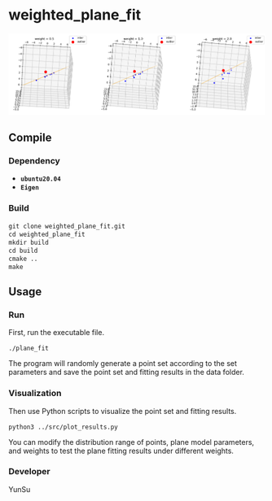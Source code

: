 # weighted_plane_fit

![alt text](result.png)

## Compile

### Dependency

- **`ubuntu20.04`**
- **`Eigen`**

### Build
```
git clone weighted_plane_fit.git
cd weighted_plane_fit
mkdir build
cd build
cmake ..
make
```

## Usage

### Run

First, run the executable file.
```
./plane_fit
```
The program will randomly generate a point set according to the set parameters and save the point set and fitting results in the data folder.

### Visualization

Then use Python scripts to visualize the point set and fitting results.
```
python3 ../src/plot_results.py
```
You can modify the distribution range of points, plane model parameters, and weights to test the plane fitting results under different weights.

### Developer

YunSu
